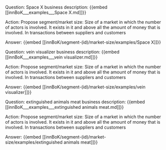 Question: Space X business description:
{{embed [[innBoK___examples___Space X.md]]}}

Action: Propose segment/market size: Size of a market in which the number of actors is involved. It exists in it and above all the amount of money that is involved. In transactions between suppliers and customers

Answer:
{{embed [[innBoK/segment-(id)/market-size/examples/Space X]]}}

Question: vein visualizer business description:
{{embed [[innBoK___examples___vein visualizer.md]]}}

Action: Propose segment/market size: Size of a market in which the number of actors is involved. It exists in it and above all the amount of money that is involved. In transactions between suppliers and customers

Answer:
{{embed [[innBoK/segment-(id)/market-size/examples/vein visualizer]]}}

Question: extinguished animals meat business description:
{{embed [[innBoK___examples___extinguished animals meat.md]]}}

Action: Propose segment/market size: Size of a market in which the number of actors is involved. It exists in it and above all the amount of money that is involved. In transactions between suppliers and customers

Answer:
{{embed [[innBoK/segment-(id)/market-size/examples/extinguished animals meat]]}}



